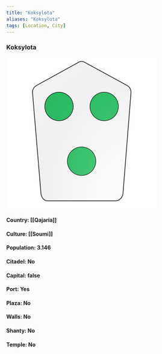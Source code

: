 ```yaml
---
title: "Koksylota"
aliases: "Koksylota"
tags: [Location, City]
---
```

### Koksylota
![](attachment/363e33f09200f951f3f30dc390a15424.svg)

#### Country: [[Qajaria]]

#### Culture: [[Soumi]]

#### Population: 3.146

#### Citadel: No

#### Capital: false

#### Port: Yes

#### Plaza: No

#### Walls: No

#### Shanty: No

#### Temple: No

